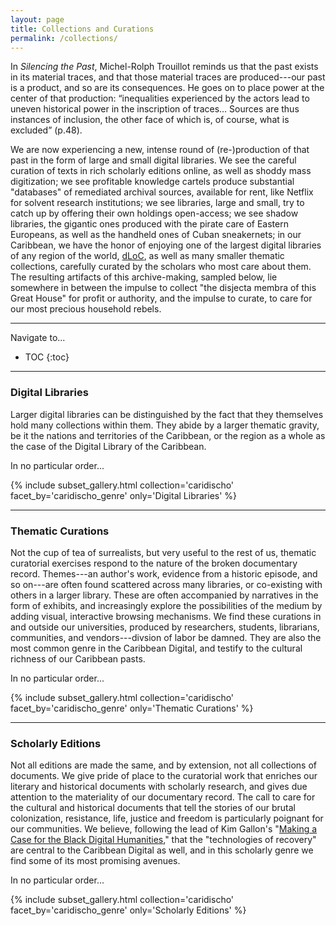 ```yaml
---
layout: page
title: Collections and Curations
permalink: /collections/
---
```


In *Silencing the Past*, Michel-Rolph Trouillot reminds us that the past exists in its material traces, and that those material traces are produced---our past is a product, and so are its consequences. He goes on to place power at the center of that production: “inequalities experienced by the actors lead to uneven historical power in the inscription of traces… Sources are thus instances of inclusion, the other face of which is, of course, what is excluded” (p.48).

We are now experiencing a new, intense round of (re-)production of that past in the form of large and small digital libraries. We see the careful curation of texts in rich scholarly editions online, as well as shoddy mass digitization; we see profitable knowledge cartels produce substantial "databases" of remediated archival sources, available for rent, like Netflix for solvent research institutions; we see libraries, large and small, try to catch up by offering their own holdings open-access; we see shadow libraries, the gigantic ones produced with the pirate care of Eastern Europeans, as well as the handheld ones of Cuban sneakernets; in our Caribbean, we have the honor of enjoying one of the largest digital libraries of any region of the world, [dLoC]({{'/caridischo/cds31/'|absolute_url}}), as well as many smaller thematic collections, carefully curated by the scholars who most care about them. The resulting artifacts of this archive-making, sampled below, lie somewhere in between the impulse to collect "the disjecta membra of this Great House" for profit or authority, and the impulse to curate, to care for our most precious household rebels.

---

Navigate to...

* TOC
{:toc}

---

### Digital Libraries

Larger digital libraries can be distinguished by the fact that they themselves hold many collections within them. They abide by a larger thematic gravity, be it the nations and territories of the Caribbean, or the region as a whole as the case of the Digital Library of the Caribbean.

In no particular order...

{% include subset_gallery.html  collection='caridischo' facet_by='caridischo_genre' only='Digital Libraries' %}

---

### Thematic Curations

Not the cup of tea of surrealists, but very useful to the rest of us, thematic curatorial exercises respond to the nature of the broken documentary record. Themes---an author's work, evidence from a historic episode, and so on---are often found scattered across many libraries, or co-existing with others in a larger library. These are often accompanied by narratives in the form of exhibits, and increasingly explore the possibilities of the medium by adding visual, interactive browsing mechanisms. We find these curations in and outside our universities, produced by researchers, students, librarians, communities, and vendors---divsion of labor be damned. They are also the most common genre in the Caribbean Digital, and testify to the cultural richness of our Caribbean pasts.

In no particular order...

{% include subset_gallery.html  collection='caridischo' facet_by='caridischo_genre' only='Thematic Curations' %}

---

### Scholarly Editions

Not all editions are made the same, and by extension, not all collections of documents. We give pride of place to the curatorial work that enriches our literary and historical documents with scholarly research, and gives due attention to the materiality of our documentary record. The call to care for the cultural and historical documents that tell the stories of our brutal colonization, resistance, life, justice and freedom is particularly poignant for our communities. We believe, following the lead of Kim Gallon's "[Making a Case for the Black Digital Humanities](https://dhdebates.gc.cuny.edu/read/untitled/section/fa10e2e1-0c3d-4519-a958-d823aac989eb)," that the "technologies of recovery" are central to the Caribbean Digital as well, and in this scholarly genre we find some of its most promising avenues.

In no particular order...

{% include subset_gallery.html  collection='caridischo' facet_by='caridischo_genre' only='Scholarly Editions' %}